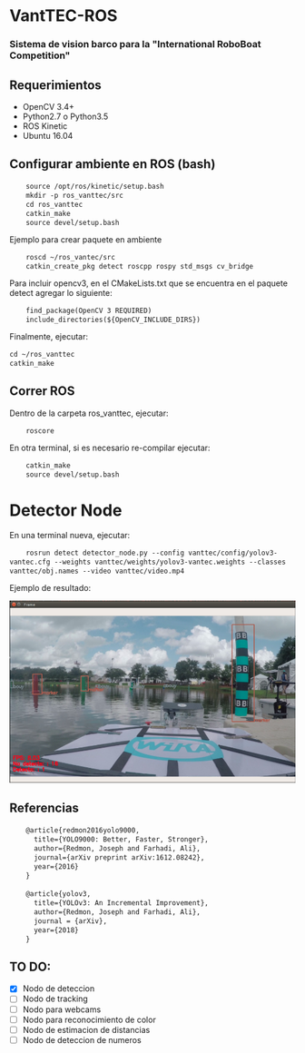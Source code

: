 # VantTEC-ROS
### Sistema de vision barco para la "International RoboBoat Competition"

## Requerimientos
- OpenCV 3.4+
- Python2.7 o Python3.5
- ROS Kinetic
- Ubuntu 16.04 


## Configurar ambiente en ROS (bash)
```
	source /opt/ros/kinetic/setup.bash
	mkdir -p ros_vanttec/src
	cd ros_vanttec
	catkin_make
	source devel/setup.bash
```

Ejemplo para crear paquete en ambiente
```
	roscd ~/ros_vantec/src
	catkin_create_pkg detect roscpp rospy std_msgs cv_bridge
```

Para incluir opencv3, en el CMakeLists.txt que se encuentra en el paquete detect agregar lo siguiente:
```
	find_package(OpenCV 3 REQUIRED)
	include_directories(${OpenCV_INCLUDE_DIRS})
```

Finalmente, ejecutar:
```
cd ~/ros_vanttec
catkin_make
```

## Correr ROS
Dentro de la carpeta ros_vanttec, ejecutar: 
```
	roscore
```
En otra terminal, si es necesario re-compilar ejecutar:
```
	catkin_make
	source devel/setup.bash
```

# Detector Node
En una terminal nueva, ejecutar:
```
	rosrun detect detector_node.py --config vanttec/config/yolov3-vantec.cfg --weights vanttec/weights/yolov3-vantec.weights --classes vanttec/obj.names --video vanttec/video.mp4
```

Ejemplo de resultado:
<p align="center"><img src="./readme/ros-det.png" /> </p>

## Referencias
```
	@article{redmon2016yolo9000,
	  title={YOLO9000: Better, Faster, Stronger},
	  author={Redmon, Joseph and Farhadi, Ali},
	  journal={arXiv preprint arXiv:1612.08242},
	  year={2016}
	}

	@article{yolov3,
	  title={YOLOv3: An Incremental Improvement},
	  author={Redmon, Joseph and Farhadi, Ali},
	  journal = {arXiv},
	  year={2018}
	}
```

## TO DO:
- [x] Nodo de deteccion
- [ ] Nodo de tracking 
- [ ] Nodo para webcams
- [ ] Nodo para reconocimiento de color
- [ ] Nodo de estimacion de distancias
- [ ] Nodo de deteccion de numeros